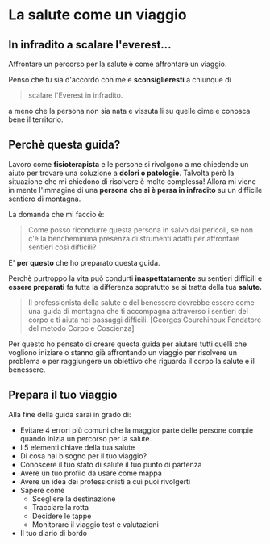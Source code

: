 
# La salute come un viaggio


## In infradito a scalare l'everest... 

Affrontare un percorso per la salute è come affrontare un viaggio. 

Penso che tu sia d'accordo con me e **sconsiglieresti**
a chiunque di

> scalare l'Everest in infradito.

a meno che la persona non sia nata e vissuta li su quelle cime e conosca bene il territorio.

## Perchè questa guida?

Lavoro come **fisioterapista** e le persone si rivolgono a me chiedende un aiuto per trovare una soluzione a **dolori o patologie**.
Talvolta però la situazione che mi chiedono di risolvere è molto complessa!  Allora mi viene  in mente l'immagine di una **persona che si è persa in infradito** su un difficile sentiero di montagna. 

La domanda che mi faccio è:

> Come posso ricondurre questa persona in salvo dai pericoli, se non c'è la bencheminima presenza di strumenti adatti per affrontare sentieri così difficili?

E' **per questo** che ho preparato questa guida.

Perchè purtroppo la vita può condurti **inaspettatamente** su sentieri difficili e **essere preparati** fa tutta la differenza sopratutto se si tratta della tua **salute.**

> Il professionista della salute e del benessere dovrebbe essere come una guida di montagna che ti accompagna attraverso i sentieri del corpo e ti aiuta nei passaggi difficili.
[Georges Courchinoux Fondatore del metodo Corpo e Coscienza]

Per questo ho pensato di creare questa guida per aiutare tutti quelli che vogliono iniziare o stanno già affrontando un viaggio per risolvere un problema o per raggiungere un obiettivo che riguarda il corpo la salute e il benessere.

## Prepara il tuo viaggio
    
Alla fine della guida sarai in grado di:

-  Evitare 4 errori più comuni che la maggior parte delle persone compie quando inizia un percorso per la salute.
-  I 5 elementi chiave della tua salute
-  Di cosa hai bisogno per il tuo viaggio?
- Conoscere il tuo stato di salute il tuo punto di partenza
- Avere un tuo profilo da usare come mappa 
- Avere un idea dei professionisti a cui puoi rivolgerti
- Sapere come
	- Scegliere la destinazione 
	- Tracciare la rotta 
	- Decidere le tappe  
	- Monitorare il viaggio test e valutazioni
- Il tuo diario di bordo


<!--stackedit_data:
eyJoaXN0b3J5IjpbLTQ3NDU3ODUzMSw1MjA0NDc4ODcsLTU4Mz
c1MDA5MSwxNTY5NTUwOTMyXX0=
-->